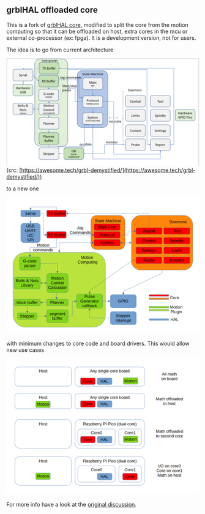 ## grblHAL offloaded core ##

This is a fork of [grblHAL core](https://github.com/grblHAL/core), modified to split the core from the motion computing so that it can be offloaded on host, extra cores in the mcu or external co-processor (ex: fpga). It is a development version, not for users.

The idea is to go from current architecture 

![Current architecture](docs/current_architecture.png?raw=true)
(src: [https://awesome.tech/grbl-demystified/](https://awesome.tech/grbl-demystified/))

to a new one

![New architecture](docs/new_architecture.png?raw=true)

with minimum changes to core code and board drivers. This would allow new use cases

![Use cases](docs/use_cases.png?raw=true)

For more info have a look at the [original discussion](https://github.com/grblHAL/core/discussions/34).
